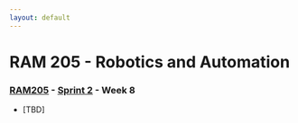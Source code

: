 ```yaml
---
layout: default
---
```


# RAM 205 - Robotics and Automation

### [RAM205](../../) - [Sprint 2](../) - Week 8

- [TBD]
